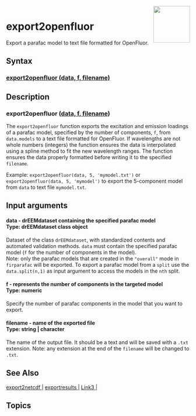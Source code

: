 <img src="top right corner logo.png" width="100" height="auto" align="right"/>

# export2openfluor  #
Export a parafac model to text file formatted for OpenFluor.



## Syntax

### [export2openfluor (data, f, filename)](#syntax1) ###

## Description ##
### export2openfluor ([data, f, filename](#varargin)) <a name="syntax1"></a>
The `export2openfluor` function exports the excitation and emission loadings of a parafac model, specified by the number of components, `f`, from `data.models` to a text file formatted for OpenFluor. If wavelengths are not whole numbers (integers) the function ensures the data is interpolated using a spline method to fit the new wavelength ranges. The function ensures the data properly formatted before writing it to the specified `filename`.

Example: `export2openfluor(data, 5, 'mymodel.txt')` or `export2openfluor(data, 5, 'mymodel')` to export the 5-component model from `data` to text file `mymodel.txt`.
<br>



## Input arguments ##
#### data - drEEMdataset containing the specified parafac model  <a name="varargin"></a> <br> Type: drEEMdataset class object
Dataset of the class `drEEMdataset`, with standardized contents and automated validation methods. `data` must contain the specified parafac model (`f` for the number of components in the model).<br>
Note: only the parafac models that are created in the `"overall"` mode in `firparafac` will be exported. To export a parafac model from a `split` use the `data.split(n,1)` as input argument to access the models in the `nth` split.



#### f - represents the number of components in the targeted model <a name="varargin"></a> <br> Type:  numeric

Specify the number of parafac components in the model that you want to export.

#### filename - name of the exported file<a name="varargin"></a> <br> Type:  string | character

The name of the output file. It should be a text and will be saved with a `.txt` extension.
Note: any extension at the end of the `filename` will be changed to `.txt`.

## See Also ##

<a href="link.com"> export2netcdf </a> | 
<a href="link.com"> exportresults </a> |
<a href="link.com"> Link3 </a> |


## Topics ##
